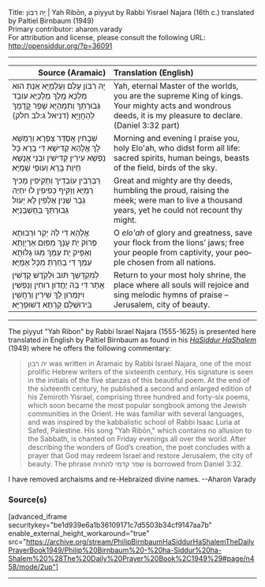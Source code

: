 <html>
<head></head>
<body>
Title: יָהּ רִבּוֹן | Yah Ribōn, a piyyut by Rabbi Yisrael Najara (16th c.) translated by Paltiel Birnbaum (1949)<br />
Primary contributor: aharon.varady<br />
For attribution and license, please consult the following URL: <a href="http://opensiddur.org/?p=36091">http://opensiddur.org/?p=36091</a>
<p />
<hr />

<table style="margin-left: auto;margin-right: auto;" class="draggable">
<thead><tr><th id="x" style="text-align: right;">Source (Aramaic)</th><th style="text-align: left;">Translation (English)</th></tr></thead>
<tbody>
<tr><td style="vertical-align:top;">
<div class="liturgy" lang="he">
יָהּ רִבּוֹן עָלַם וְעָלְמַיָּא
אַנְתְּ הוּא מַלְכָּא מֶֽלֶךְ מַלְכַיָּא
עוֹבַד גְּבוּרְתֵּךְ וְתִמְהַיָּא
שְׁפַר קֳדָמָךְ לְהַחֲוָיָּא׃ <span class="citation">(דניאל ג:לב חלק)</span>
</span></div></td>
 
<td style="vertical-align:top;">
<div class="english" lang="en">
Yah, eternal Master of the worlds,
you are the supreme King of kings.
Your mighty acts and wondrous deeds,
it is my pleasure to declare. <span class="citation">(Daniel 3:32 part)</span>
</div></td></tr>


<tr><td style="vertical-align:top;">
<div class="liturgy" lang="he">
שְׁבָחִין אֲסַדֵּר צַפְרָא וְרַמְשָׁא
לָךְ אֱלָהָא קַדִּישָׁא דִּי בְרָא כָּל נַפְשָׁא
עִירִין קַדִּישִׁין וּבְנֵי אֱנָשָׁא
חֵיוַת בָּרָא וְעוֹפֵי שְׁמַיָּא׃
</span></div></td>
 
<td style="vertical-align:top;">
<div class="english" lang="en">
Morning and evening I praise you,
holy Elo'ah, who didst form all life:
sacred spirits, human beings,
beasts of the field, birds of the sky.
</div></td></tr>


<tr><td style="vertical-align:top;">
<div class="liturgy" lang="he">
רַבְרְבִין עוֹבְדֵיךְ וְתַקִּיפִין
מָכִיךְ רְמַיָּא וְזַקִּיף כְּפִיפִין
לוּ יִחְיֶה גְבַר שְׁנִין אַלְפִין
לָא יֵעוֹל גְּבוּרְתֵּךְ בְּחֻשְׁבְּנַיָּא׃
</span></div></td>
 
<td style="vertical-align:top;">
<div class="english" lang="en">
Great and mighty are thy deeds,
humbling the proud, raising the meek;
were man to live a thousand years,
yet he could not recount thy might.
</div></td></tr>


<tr><td style="vertical-align:top;">
<div class="liturgy" lang="he">
אֱלָהָא דִּי לֵהּ יְקַר וּרְבוּתָא
פְּרוֹק יַת עָנָךְ מִפּוּם אַרְיְוָתָא
וְאַפֵּיק יַת עַמֵּךְ מִגּוֹ גָלוּתָא
עַמֵּךְ דִּי בְחַרְתְּ מִכָּל אֻמַּיָּא׃
</span></div></td>
 
<td style="vertical-align:top;">
<div class="english" lang="en">
O <em>elo'ah</em> of glory and greatness,
save your flock from the lions’ jaws;
free your people from captivity,
your people chosen from all nations.
</div></td></tr>


<tr><td style="vertical-align:top;">
<div class="liturgy" lang="he">
לְמִקְדָּשֵׁךְ תּוּב וּלְקֹֽדֶשׁ קֻדְשִׁין
אֲתַר דִּי בֵהּ יֶחֱדוּן רוּחִין וְנַפְשִׁין
וִיזַמְּרוּן לָךְ שִׁירִין וְרַחֲשִׁין
בִּירוּשְׁלֵם קַרְתָּא דְשׁוּפְרַיָּא׃
</span></div></td>
 
<td style="vertical-align:top;">
<div class="english" lang="en">
Return to your most holy shrine,
the place where all souls will rejoice
and sing melodic hymns of praise –
Jerusalem, city of beauty.
</div></td></tr>
</tbody></table>

<hr />

The piyyut "Yah Ribon" by Rabbi Israel Najara (1555-1625) is presented here translated in English by Paltiel Birnbaum as found in his <em><a href="/?p=14900">HaSiddur HaShalem</a></em> (1949) where he offers the following commentary:

<blockquote>יה רבון was written in Aramaic by Rabbi Israel Najara, one of the most prolific Hebrew writers of the sixteenth century. His signature is seen in the initials of the five stanzas of this beautiful poem. At the end of the sixteenth century, he published a second and enlarged edition of his Zemiroth Yisrael, comprising three hundred and forty-six poems, which soon became the most popular songbook among the Jewish communities in the Orient. He was familiar with several languages, and was inspired by the kabbalistic school of Rabbi Isaac Luria at Safed, Palestine. His song "Yah Ribōn," which contains no allusion to the Sabbath, is chanted on Friday evenings all over the world. After describing the wonders of God’s creation, the poet concludes with a prayer that God may redeem Israel and restore Jerusalem, the city of beauty. The phrase שפר קדמי להחויה is borrowed from Daniel 3:32.</blockquote>

I have removed archaisms and re-Hebraized divine names. --Aharon Varady

<h3>Source(s)</h3>

[advanced_iframe securitykey="be1d939e6a1b36109171c7d5503b34cf9147aa7b" enable_external_height_workaround="true" src="https://archive.org/stream/PhilipBirnbaumHaSiddurHaShalemTheDailyPrayerBook1949/Philip%20Birnbaum%20-%20ha-Siddur%20ha-Shalem%20%28The%20Daily%20Prayer%20Book%2C1949%29#page/n458/mode/2up"]

<hr />

&nbsp;

</body>
</html>